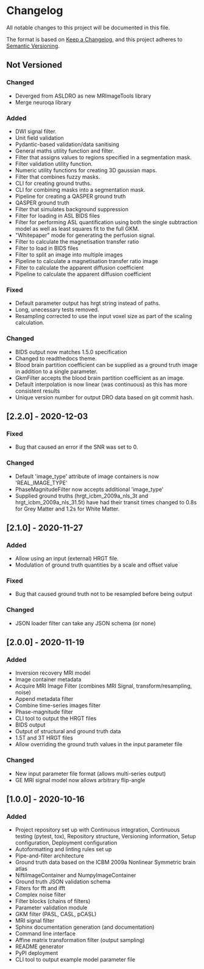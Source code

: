 # Changelog

All notable changes to this project will be documented in this file.

The format is based on [Keep a Changelog](https://keepachangelog.com/en/1.0.0/),
and this project adheres to [Semantic Versioning](https://semver.org/spec/v2.0.0.html).

## Not Versioned

### Changed

- Deverged from ASLDRO as new MRImageTools library
- Merge neuroqa library

### Added

- DWI signal filter.
- Unit field validation
- Pydantic-based validation/data sanitising
- General maths utility function and filter.
- Filter that assigns values to regions specified in a segmentation mask.
- Filter validation utility function.
- Numeric utility functions for creating 3D gaussian maps.
- Filter that combines fuzzy masks.
- CLI for creating ground truths.
- CLI for combining masks into a segmentation mask.
- Pipeline for creating a QASPER ground truth
- QASPER ground truth
- Filter that simulates background suppression
- Filter for loading in ASL BIDS files
- Filter for performing ASL quantification using both the single subtraction
  model as well as least squares fit to the full GKM.
- "Whitepaper" mode for generating the perfusion signal.
- Filter to calculate the magnetisation transfer ratio
- Filter to load in BIDS files
- Filter to split an image into multiple images
- Pipeline to calculate a magnetisation transfer ratio image
- Filter to calculate the apparent diffusion coefficient
- Pipeline to calculate the apparent diffusion coefficient

### Fixed

- Default parameter output has hrgt string instead of paths.
- Long, unecessary tests removed.
- Resampling corrected to use the input voxel size as part of the
  scaling calculation.

### Changed

- BIDS output now matches 1.5.0 specification
- Changed to readthedocs theme.
- Blood brain partition coefficient can be supplied as a ground truth
  image in addition to a single parameter.
- GkmFilter accepts the blood brain partition coefficient as an image.
- Default interpolation is now linear (was continuous) as this has more
  consistent results
- Unique version number for output DRO data based on git commit hash.

## [2.2.0] - 2020-12-03

### Fixed

- Bug that caused an error if the SNR was set to 0.

### Changed

- Default 'image_type' attribute of image containers is now 'REAL_IMAGE_TYPE'
- PhaseMagnitudeFilter now accepts additional 'image_type'
- Supplied ground truths (hrgt_icbm_2009a_nls_3t and hrgt_icbm_2009a_nls_31.5t)
  have had their transit times changed to 0.8s for Grey Matter and 1.2s for
  White Matter.

## [2.1.0] - 2020-11-27

### Added

- Allow using an input (external) HRGT file.
- Modulation of ground truth quantities by a scale and offset value

### Fixed

- Bug that caused ground truth not to be resampled before being output

### Changed

- JSON loader filter can take any JSON schema (or none)

## [2.0.0] - 2020-11-19

### Added

- Inversion recovery MRI model
- Image container metadata
- Acquire MRI Image Filter (combines MRI Signal, transform/resampling, noise)
- Append metadata filter
- Combine time-series images filter
- Phase-magnitude filter
- CLI tool to output the HRGT files
- BIDS output
- Output of structural and ground truth data
- 1.5T and 3T HRGT files
- Allow overriding the ground truth values in the input parameter file

### Changed

- New input parameter file format (allows multi-series output)
- GE MRI signal model now allows arbitrary flip-angle

## [1.0.0] - 2020-10-16

### Added

- Project repository set up with Continuous integration,
  Continuous testing (pytest, tox), Repository structure,
  Versioning information, Setup configuration,
  Deployment configuration
- Autoformatting and linting rules set up
- Pipe-and-filter architecture
- Ground truth data based on the ICBM 2009a Nonlinear Symmetric brain atlas
- NiftiImageContainer and NumpyImageContainer
- Ground truth JSON validation schema
- Filters for fft and ifft
- Complex noise filter
- Filter blocks (chains of filters)
- Parameter validation module
- GKM filter (PASL, CASL, pCASL)
- MRI signal filter
- Sphinx documentation generation (and documentation)
- Command line interface
- Affine matrix transformation filter (output sampling)
- README generator
- PyPI deployment
- CLI tool to output example model parameter file
